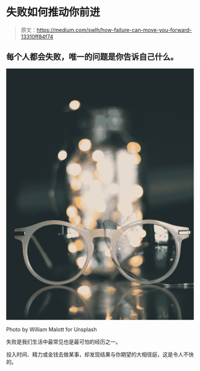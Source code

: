 # 失败如何推动你前进

> 原文：<https://medium.com/swlh/how-failure-can-move-you-forward-13310ff84f74>

## 每个人都会失败，唯一的问题是你告诉自己什么。

![](img/0a8496e99a0770f975a0fadb0cbc4874.png)

Photo by William Malott for Unsplash

失败是我们生活中最常见也是最可怕的经历之一。

投入时间、精力或金钱去做某事，却发现结果与你期望的大相径庭，这是令人不快的。